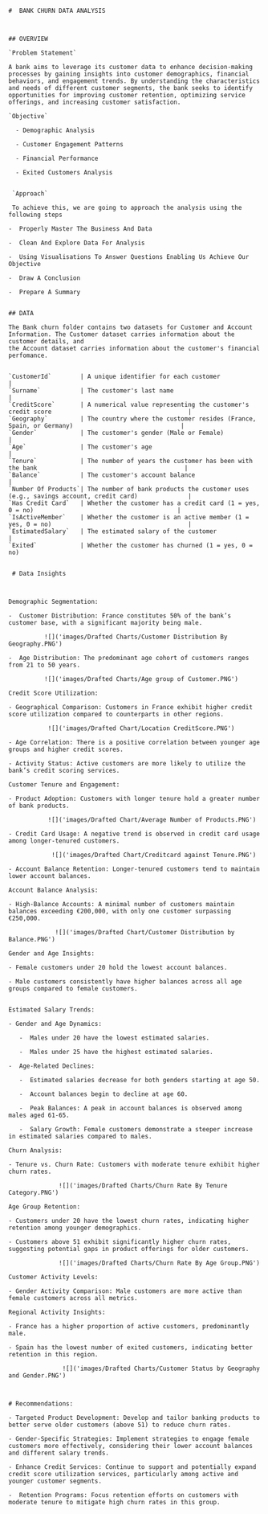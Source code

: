     #  BANK CHURN DATA ANALYSIS



    ## OVERVIEW

    `Problem Statement`
  
    A bank aims to leverage its customer data to enhance decision-making processes by gaining insights into customer demographics, financial behaviors, and engagement trends. By understanding the characteristics and needs of different customer segments, the bank seeks to identify opportunities for improving customer retention, optimizing service offerings, and increasing customer satisfaction.
  
    `Objective`
  
      - Demographic Analysis

      - Customer Engagement Patterns

      - Financial Performance

      - Exited Customers Analysis


     `Approach`

     To achieve this, we are going to approach the analysis using the following steps
     
    -  Properly Master The Business And Data
    
    -  Clean And Explore Data For Analysis
    
    -  Using Visualisations To Answer Questions Enabling Us Achieve Our Objective
    
    -  Draw A Conclusion
    
    -  Prepare A Summary


    ## DATA

    The Bank churn folder contains two datasets for Customer and Account Information. The Customer dataset carries information about the customer details, and 
    the Account dataset carries information about the customer's financial perfomance.


    `CustomerId`        | A unique identifier for each customer                                                           |
    `Surname`           | The customer's last name                                                                        |
    `CreditScore`       | A numerical value representing the customer's credit score                                      |
    `Geography`         | The country where the customer resides (France, Spain, or Germany)                              |
    `Gender`            | The customer's gender (Male or Female)                                                          |
    `Age`               | The customer's age                                                                              |
    `Tenure`            | The number of years the customer has been with the bank                                         |
    `Balance`           | The customer's account balance                                                                  |
    `Number Of Products`| The number of bank products the customer uses (e.g., savings account, credit card)              |
    `Has Credit Card`   | Whether the customer has a credit card (1 = yes, 0 = no)                                        |
    `IsActiveMember`    | Whether the customer is an active member (1 = yes, 0 = no)                                      |
    `EstimatedSalary`   | The estimated salary of the customer                                                            |
    `Exited`            | Whether the customer has churned (1 = yes, 0 = no)                                  
  
  
     # Data Insights
  


    Demographic Segmentation:

    -  Customer Distribution: France constitutes 50% of the bank’s customer base, with a significant majority being male.
    
              ![]('images/Drafted Charts/Customer Distribution By Geography.PNG')
    
    -  Age Distribution: The predominant age cohort of customers ranges from 21 to 50 years.

              ![]('images/Drafted Charts/Age group of Customer.PNG')

    Credit Score Utilization:

    - Geographical Comparison: Customers in France exhibit higher credit score utilization compared to counterparts in other regions.

               ![]('images/Drafted Chart/Location CreditScore.PNG')

    - Age Correlation: There is a positive correlation between younger age groups and higher credit scores.
    
    - Activity Status: Active customers are more likely to utilize the bank’s credit scoring services.
    
    Customer Tenure and Engagement:

    - Product Adoption: Customers with longer tenure hold a greater number of bank products.

               ![]('images/Drafted Chart/Average Number of Products.PNG')
    
    - Credit Card Usage: A negative trend is observed in credit card usage among longer-tenured customers.

                ![]('images/Drafted Chart/Creditcard against Tenure.PNG')
    
    - Account Balance Retention: Longer-tenured customers tend to maintain lower account balances.
    
    Account Balance Analysis:

    - High-Balance Accounts: A minimal number of customers maintain balances exceeding €200,000, with only one customer surpassing €250,000.

                 ![]('images/Drafted Chart/Customer Distribution by Balance.PNG')

    Gender and Age Insights:
    
    - Female customers under 20 hold the lowest account balances.
    
    - Male customers consistently have higher balances across all age groups compared to female customers.
    

    Estimated Salary Trends:

    - Gender and Age Dynamics:
    
       -  Males under 20 have the lowest estimated salaries.
       
       -  Males under 25 have the highest estimated salaries.

    -  Age-Related Declines:
    
       -  Estimated salaries decrease for both genders starting at age 50.
       
       -  Account balances begin to decline at age 60.
   
       -  Peak Balances: A peak in account balances is observed among males aged 61-65.
    
       -  Salary Growth: Female customers demonstrate a steeper increase in estimated salaries compared to males.

    Churn Analysis:

    - Tenure vs. Churn Rate: Customers with moderate tenure exhibit higher churn rates.

                  ![]('images/Drafted Charts/Churn Rate By Tenure Category.PNG')

    Age Group Retention:

    - Customers under 20 have the lowest churn rates, indicating higher retention among younger demographics.
    
    - Customers above 51 exhibit significantly higher churn rates, suggesting potential gaps in product offerings for older customers.

                  ![]('images/Drafted Charts/Churn Rate By Age Group.PNG')

    Customer Activity Levels:

    - Gender Activity Comparison: Male customers are more active than female customers across all metrics.

    Regional Activity Insights:
    
    - France has a higher proportion of active customers, predominantly male.
    
    - Spain has the lowest number of exited customers, indicating better retention in this region.

                   ![]('images/Drafted Charts/Customer Status by Geography and Gender.PNG')


  
    # Recommendations:
   
    - Targeted Product Development: Develop and tailor banking products to better serve older customers (above 51) to reduce churn rates.
   
    - Gender-Specific Strategies: Implement strategies to engage female customers more effectively, considering their lower account balances and different salary trends.
  
    - Enhance Credit Services: Continue to support and potentially expand credit score utilization services, particularly among active and younger customer segments.
  
    -  Retention Programs: Focus retention efforts on customers with moderate tenure to mitigate high churn rates in this group.




